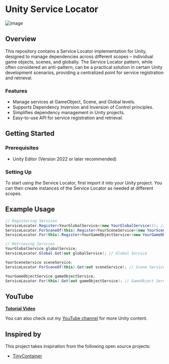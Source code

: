﻿# Unity Service Locator
![image](https://github.com/adammyhre/Unity-Service-Locator/assets/38876398/432d37e5-1aec-4624-9623-2dc16b8acb62)

## Overview

This repository contains a Service Locator implementation for Unity, designed to manage dependencies across different scopes – individual game objects, scenes, and globally. The Service Locator pattern, while often considered an anti-pattern, can be a practical solution in certain Unity development scenarios, providing a centralized point for service registration and retrieval.

### Features

- Manage services at GameObject, Scene, and Global levels.
- Supports Dependency Inversion and Inversion of Control principles.
- Simplifies dependency management in Unity projects.
- Easy-to-use API for service registration and retrieval.

## Getting Started

### Prerequisites

- Unity Editor (Version 2022 or later recommended)

### Setting Up

To start using the Service Locator, first import it into your Unity project. You can then create instances of the Service Locator as needed at different scopes.

## Example Usage

```csharp
// Registering Services
ServiceLocator.Register<YourGlobalService>(new YourGlobalService()); // Global Scope
ServiceLocator.ForSceneOf(this).Register<YourSceneService>(new YourSceneService()); // Scene Scope
ServiceLocator.For(this).Register<YourGameObjectService>(new YourGameObjectService()); // GameObject Scope

// Retrieving Services
YourGlobalService globalService;
ServiceLocator.Global.Get(out globalService); // Global Service

YourSceneService sceneService;
ServiceLocator.ForSceneOf(this).Get(out sceneService); // Scene Service

YourGameObjectService gameObjectService;
ServiceLocator.For(this).Get(out gameObjectService); // GameObject Service
```

## YouTube

[**Tutorial Video**](https://youtu.be/D4r5EyYQvwY)

You can also check out my [YouTube channel](https://www.youtube.com/@git-amend?sub_confirmation=1) for more Unity content.

## Inspired by

This project takes inspiration from the following open source projects:
- [TinyContainer](https://github.com/JanikHelbig/TinyContainer)
```
